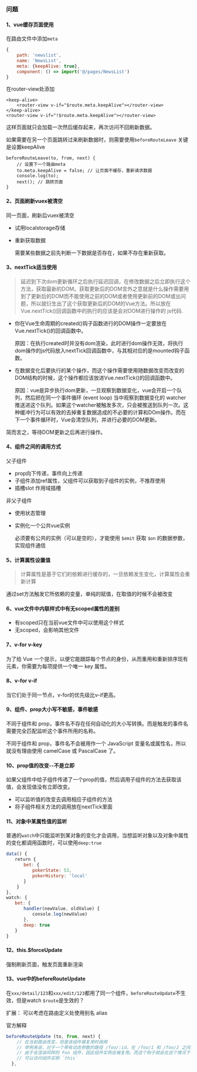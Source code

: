 ### 问题

#### 1、vue缓存页面使用

在路由文件中添加`meta` 

```js
{
    path: 'newslist',
    name: 'NewsList',
    meta: {keepAlive: true},
    component: () => import('@/pages/NewsList')
}
```

在router-view处添加

```vue
<keep-alive>
    <router-view v-if="$route.meta.keepAlive"></router-view>
</keep-alive>
<router-view v-if="!$route.meta.keepAlive"></router-view>
```

这样页面就只会加载一次然后缓存起来，再次访问不回刷新数据。

如果需要在另一个页面跳转过来刷新数据时，则需要使用`beforeRouteLeave` 关键是设置keepAlive

```vue
beforeRouteLeave(to, from, next) {
    // 设置下一个路由meta
    to.meta.keepAlive = false; // 让页面不缓存，重新请求数据
    console.log(to);
    next(); // 跳转页面
}
```

#### 2、页面刷新vuex被清空

同一页面，刷新后vuex被清空

- 试用localstorage存储

- 重新获取数据

  需要某些数据之前先判断一下数据是否存在，如果不存在重新获取。



#### 3、nextTick适当使用

> 延迟到下次dom更新循环之后执行延迟回调，在修改数据之后立即执行这个方法，获取最新的DOM。获取更新后的DOM言外之意就是什么操作需要用到了更新后的DOM而不能使用之前的DOM或者使用更新前的DOM或出问题，所以就衍生出了这个获取更新后的DOM的Vue方法。所以放在Vue.nextTick()回调函数中的执行的应该是会对DOM进行操作的 js代码.

- 你在Vue生命周期的created()钩子函数进行的DOM操作一定要放在Vue.nextTick()的回调函数中。

  原因：在执行created时并没有dom渲染，此时进行dom操作无效，将执行dom操作的js代码放入nextTick回调函数中，与其相对应的是mounted钩子函数。

- 在数据变化后要执行的某个操作，而这个操作需要使用随数据改变而改变的DOM结构的时候，这个操作都应该放进Vue.nextTick()的回调函数中。

  原因：vue是异步执行dom更新，一旦观察到数据变化，vue会开启一个队列，然后把在同一个事件循环 (event loop) 当中观察到数据变化的 watcher 推送进这个队列。如果这个watcher被触发多次，只会被推送到队列一次。这种缓冲行为可以有效的去掉重复数据造成的不必要的计算和DOm操作。而在下一个事件循环时，Vue会清空队列，并进行必要的DOM更新。

简而言之，等待DOM更新之后再进行操作。



#### 4、组件之间的调用方式

父子组件

- prop向下传递，事件向上传递
- 子组件添加ref属性，父组件可以获取到子组件的实例，不推荐使用
- 插槽slot 作用域插槽

非父子组件

- 使用状态管理

- 实例化一个公共vue实例

  必须要有公共的实例（可以是空的），才能使用 `$emit` 获取 `$on` 的数据参数，实现组件通信 



#### 5、计算属性设置值

> 计算属性是基于它们的依赖进行缓存的，一旦依赖发生变化，计算属性会重新计算

通过set方法触发它所依赖的变量，单纯的赋值，在取值的时候不会被改变



#### 6、vue文件中内联样式中有无scoped属性的差别

- 有scoped只在当前vue文件中可以使用这个样式
- 无scoped，会影响其他文件



#### 7、v-for v-key

为了给 Vue 一个提示，以便它能跟踪每个节点的身份，从而重用和重新排序现有元素，你需要为每项提供一个唯一 key 属性。



#### 8、v-for v-if

当它们处于同一节点，v-for的优先级比v-if更高。



#### 9、组件、prop大小写不敏感，事件敏感

不同于组件和 prop，事件名不存在任何自动化的大小写转换。而是触发的事件名需要完全匹配监听这个事件所用的名称。

不同于组件和 prop，事件名不会被用作一个 JavaScript 变量名或属性名，所以就没有理由使用 camelCase 或 PascalCase 了。



#### 10、prop值的改变--不是立即

如果父组件中给子组件传递了一个prop的值，然后调用子组件的方法去获取该值，会发现值没有立即改变。

- 可以监听值的改变去调用相应子组件的方法
- 将子组件相关方法的调用放在nextTick里面



#### 11、对象中某属性值的监听

普通的`watch`中只能监听到某对象的变化才会调用，当想监听对象以及对象中属性的变化都调用函数时，可以使用`deep:true`

```javascript
data() {
　　return {
　　　　bet: {
　　　　　　pokerState: 53,
　　　　　　pokerHistory: 'local'
　　　　}   
    }
},
watch: {
　　bet: {
　　　　handler(newValue, oldValue) {
　　　　　　console.log(newValue)
　　　　},
　　　　deep: true
　　}
}
```



#### 12、this.$forceUpdate

强制刷新页面，触发页面重新渲染



#### 13、vue中的beforeRouteUpdate

在`xxx/detail/123`和`xxx/edit/123`都用了同一个组件，`beforeRouteUpdate`不生效，但是watch `$route`是生效的？

扩展： 可以考虑在路由定义处使用别名 alias

官方解释

```JavaScript
beforeRouteUpdate (to, from, next) {
    // 在当前路由改变，但是该组件被复用时调用
    // 举例来说，对于一个带有动态参数的路径 /foo/:id，在 /foo/1 和 /foo/2 之间跳转的时候，
    // 由于会渲染同样的 Foo 组件，因此组件实例会被复用。而这个钩子就会在这个情况下被调用。
    // 可以访问组件实例 `this`
  },
```









